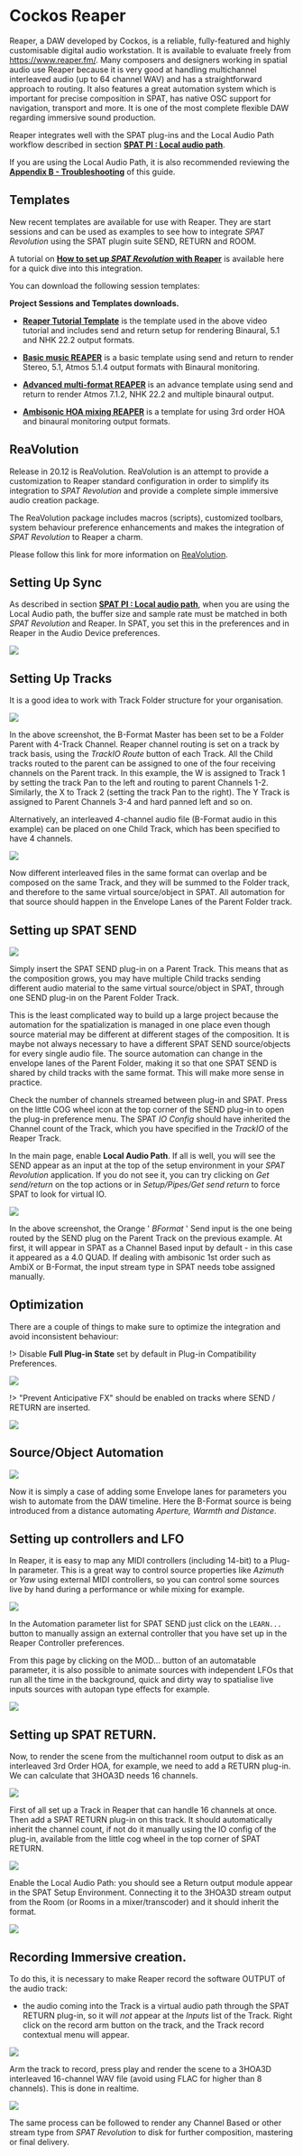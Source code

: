 # Cockos Reaper

Reaper, a DAW developed by Cockos, is a reliable, fully-featured  and highly customisable digital audio workstation. 
It is available to evaluate freely from https://www.reaper.fm/. 
Many composers and designers working in spatial audio use Reaper because it is very good at handling multichannel interleaved audio (up to 64 channel WAV) and has a straightforward approach to routing. 
It also features a great automation system which is important for precise composition in SPAT, has native OSC support for navigation, transport and more. 
It is one of the most complete flexible DAW regarding immersive sound production.


Reaper integrates well with the SPAT plug-ins and the Local Audio Path workflow described in section **[SPAT PI : Local audio path](Ecosystem_&_integration_DAW_Automation_Local_Audio_Path.md)**.

If you are using the Local Audio Path, it is also recommended reviewing the **[Appendix B - Troubleshooting](Appendix_B.md)** of this guide.

## Templates 

New recent templates are available for use with Reaper. 
They are start sessions and can be used as examples to see how to integrate _SPAT Revolution_ using the SPAT plugin suite SEND, RETURN and ROOM.

A tutorial on **[How to set up _SPAT Revolution_ with Reaper](https://youtu.be/XRhO-FJm2KU)** is available here for a quick dive into this integration.

You can download the following session templates:

**Project Sessions and Templates downloads.**

* **[Reaper Tutorial Template](https://public.3.basecamp.com/p/gWoxvBdp33k1fb7xsoh6UAPC)** is the template used in the above video tutorial and includes send and return setup for rendering Binaural, 5.1 and NHK 22.2 output formats.

* **[Basic music REAPER](https://public.3.basecamp.com/p/gWoxvBdp33k1fb7xsoh6UAPC)** is a basic template using send and return to render Stereo, 5.1, Atmos 5.1.4  output formats with Binaural monitoring.

* **[Advanced multi-format REAPER](https://public.3.basecamp.com/p/Lnmvz9x7FhpfciDaP5mSdpVM)**  is an advance template using send and return to render Atmos 7.1.2, NHK 22.2 and multiple binaural output.

* **[Ambisonic HOA mixing REAPER](https://public.3.basecamp.com/p/CRr6noBmpk7ms3hCarGxPMT3)** is a template for using 3rd order HOA and  binaural monitoring output formats.


## ReaVolution

Release in 20.12 is ReaVolution. 
ReaVolution is an attempt to provide a customization to Reaper standard configuration in order to simplify its integration to _SPAT Revolution_ and provide a complete simple immersive audio creation package.

The ReaVolution package includes macros (scripts), customized toolbars, system behaviour preference enhancements and makes the integration of _SPAT Revolution_ to Reaper a charm.

Please follow this link for more information on [ReaVolution](Third_Party_ReaVolution.md).


## Setting Up Sync

As described in section **[SPAT PI : Local audio path](Ecosystem_&_integration_DAW_Automation_Local_Audio_Path.md)**, when you are using the Local Audio path, the buffer size and sample rate must be matched in both _SPAT Revolution_ and Reaper. 
In SPAT, you set this in the preferences and in Reaper in the Audio Device preferences.

![](https://media.githubusercontent.com/media/FLUX-SE/doc_images/main/SpatR/ThirdParty/ReaperPreferencesDevice.jpg)

## Setting Up Tracks

It is a good idea to work with Track Folder structure for your organisation.

![](https://media.githubusercontent.com/media/FLUX-SE/doc_images/main/SpatR/ThirdParty/ReaperTrackFolder.jpg)

In the above screenshot, the B-Format Master has been set to be a Folder Parent with 4-Track Channel. 
Reaper channel routing is set on a track by track basis, using the _TrackIO Route_ button of each Track. 
All the Child tracks routed to the parent can be assigned to one of the four receiving channels on the Parent track. 
In this example, the W is assigned to Track 1 by setting the track Pan to the left and routing to parent Channels 1-2. Similarly, the X to Track 2 (setting the track Pan to the right).
The Y Track is assigned to Parent Channels 3-4 and hard panned left and so on.

Alternatively, an interleaved 4-channel audio file (B-Format audio in this example) can be placed on one Child Track, which has been specified to have 4 channels.


![](https://media.githubusercontent.com/media/FLUX-SE/doc_images/main/SpatR/ThirdParty/ReaperBFormat.jpg)

Now different interleaved files in the same format can overlap and be composed on the same Track, and they will be summed to the Folder track, and therefore to the same virtual source/object in SPAT. 
All automation for that source should happen in the Envelope Lanes of the Parent Folder track.


## Setting up SPAT SEND

![](https://media.githubusercontent.com/media/FLUX-SE/doc_images/main/SpatR/ThirdParty/ReaperSend.jpg)

<!-- TODO: update the image -->

Simply insert the SPAT SEND plug-in on a Parent Track. 
This means that as the composition grows, you may have multiple Child tracks sending different audio material to the same virtual source/object in SPAT, through one SEND plug-in on the Parent Folder Track.

This is the least complicated way to build up a large project because the automation for the spatialization is managed in one place even though source material may be different at different stages of the composition. 
It is maybe not always necessary to have a different SPAT SEND source/objects for every single audio file. 
The source automation can change in the envelope lanes of the Parent Folder, making it so that one SPAT SEND is shared by child tracks with the same format. 
This will make more sense in practice.

Check the number of channels streamed between plug-in and SPAT. 
Press on the little COG wheel icon at the top corner of the SEND plug-in to open the plug-in preference menu. 
The SPAT _IO Config_ should have inherited the Channel count of the Track, which you have specified in the _TrackIO_ of the Reaper Track.

In the main page, enable **Local Audio Path**. 
If all is well, you will see the SEND appear as an input at the top of the setup environment in your _SPAT Revolution_ application. 
If you do not see it, you can try clicking on _Get send/return_ on the top actions or in *Setup/Pipes/Get send return* to force SPAT to look for virtual IO.


![](https://media.githubusercontent.com/media/FLUX-SE/doc_images/main/SpatR/ThirdParty/ReaperSendBFormat.jpg)

In the above screenshot, the Orange ' _BFormat_ ' Send input is the one being routed by the SEND plug on the Parent Track on the previous example. 
At first, it will appear in SPAT as a Channel Based input by default - in this case it appeared as a 4.0 QUAD. 
If dealing with ambisonic 1st order such as AmbiX or B-Format, the input stream type in SPAT needs tobe assigned manually.

## Optimization 

There are a couple of things to make sure to optimize the integration and avoid inconsistent behaviour:

!> Disable **Full Plug-in State** set by default in Plug-in Compatibility Preferences.

![](https://media.githubusercontent.com/media/FLUX-SE/doc_images/main/SpatR/ThirdParty/ReaperPreferencesCompatibility.jpg)


!> "Prevent Anticipative FX" should be enabled on tracks where SEND / RETURN are inserted.

![](https://media.githubusercontent.com/media/FLUX-SE/doc_images/main/SpatR/ThirdParty/ReaperPerformanceOptionsMenu.jpg)


## Source/Object Automation

![](https://media.githubusercontent.com/media/FLUX-SE/doc_images/main/SpatR/ThirdParty/ReaperAutomation.png)

Now it is simply a case of adding some Envelope lanes for parameters you wish to automate from the DAW timeline. 
Here the B-Format source is being introduced from a distance automating _Aperture, Warmth and Distance_.

## Setting up controllers and LFO

In Reaper, it is easy to map any MIDI controllers (including 14-bit) to a Plug-In parameter. 
This is a great way to control source properties like _Azimuth_ or _Yaw_ using external MIDI controllers, so you can control some sources live by hand during a performance or while mixing for example.

![](https://media.githubusercontent.com/media/FLUX-SE/doc_images/main/SpatR/ThirdParty/ReaperMIDI.jpg)

In the Automation parameter list for SPAT SEND just click on the <code>LEARN...</code> button to manually assign an external controller that you have set up in the Reaper Controller preferences.

From this page by clicking on the MOD... button of an automatable parameter, it is also possible to animate sources with independent LFOs that run all the time in the background, quick and dirty way to spatialise live inputs sources with autopan type effects for example.

![](https://media.githubusercontent.com/media/FLUX-SE/doc_images/main/SpatR/ThirdParty/ReaperLFO.jpg)

## Setting up SPAT RETURN.

Now, to render the scene from the multichannel room output to disk as an interleaved 3rd Order HOA, for example, we need to add a RETURN plug-in. 
We can calculate that 3HOA3D needs 16 channels.

![](https://media.githubusercontent.com/media/FLUX-SE/doc_images/main/SpatR/ThirdParty/ReaperTrackChannels.jpg)

First of all set up a Track in Reaper that can handle 16 channels at once. 
Then add a
SPAT RETURN plug-in on this track. 
It should automatically inherit the channel count, if not do it manually using the IO config of the plug-in, available from the little cog wheel in the top corner of SPAT RETURN.

![](https://media.githubusercontent.com/media/FLUX-SE/doc_images/main/SpatR/ThirdParty/ReaperReturn.jpg)

Enable the Local Audio Path: you should see a Return output module appear in the SPAT Setup Environment.
Connecting it to the 3HOA3D stream output from the Room (or Rooms in a mixer/transcoder) and it should inherit the format.

![](https://media.githubusercontent.com/media/FLUX-SE/doc_images/main/SpatR/ThirdParty/ReaperSessionExample.jpg)

<!-- TODO: update the image -->

## Recording Immersive creation.

To do this, it is necessary to make Reaper record the software OUTPUT of the audio track:

- the audio coming into the Track is a virtual audio path through the SPAT RETURN plug-in, so it will _not_ appear at the _Inputs_ list of the Track. 
Right click on the record arm button on the track, and the Track record contextual menu will appear.

![](https://media.githubusercontent.com/media/FLUX-SE/doc_images/main/SpatR/ThirdParty/ReaperRecordOutputMenu.jpg)

Arm the track to record, press play and render the scene to a 3HOA3D interleaved 16-channel WAV file (avoid using FLAC for higher than 8 channels). 
This is done in realtime.

![](https://media.githubusercontent.com/media/FLUX-SE/doc_images/main/SpatR/ThirdParty/ReaperBounce.png)

The same process can be followed to render any Channel Based or other stream type from _SPAT Revolution_ to disk for further composition, mastering or final delivery.

